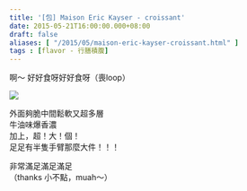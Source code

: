 ```yaml
---
title: '[包] Maison Eric Kayser - croissant'
date: 2015-05-21T16:00:00.000+08:00
draft: false
aliases: [ "/2015/05/maison-eric-kayser-croissant.html" ]
tags : [flavor - 行膳積腹]
---
```


啊～ 好好食呀好好食呀（喪loop）  

[![](https://farm6.staticflickr.com/5469/17756995392_5ac23df6d5_z.jpg)](https://farm6.staticflickr.com/5469/17756995392_5ac23df6d5_z.jpg)

外面夠脆中間鬆軟又超多層  
牛油味爆香濃  
加上，超！大！個！  
足足有半隻手臂那麼大件！！！  
  
非常滿足滿足滿足  
（thanks 小不點，muah～）